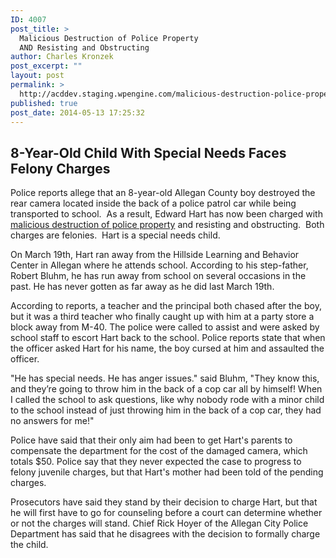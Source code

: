 ```yaml
---
ID: 4007
post_title: >
  Malicious Destruction of Police Property
  AND Resisting and Obstructing
author: Charles Kronzek
post_excerpt: ""
layout: post
permalink: >
  http://acddev.staging.wpengine.com/malicious-destruction-police-property-resisting-obstructing.html
published: true
post_date: 2014-05-13 17:25:32
---
```

<h2>8-Year-Old Child With Special Needs Faces Felony Charges</h2>
Police reports allege that an 8-year-old Allegan County boy destroyed the rear camera located inside the back of a police patrol car while being transported to school.  As a result, Edward Hart has now been charged with <a href="http://acddev.staging.wpengine.com/michigan-malicious-destruction-property-lawyers-malicious-destruction-lawyers.html" target="_blank">malicious destruction of police property</a> and resisting and obstructing.  Both charges are felonies.  Hart is a special needs child.

On March 19th, Hart ran away from the Hillside Learning and Behavior Center in Allegan where he attends school. According to his step-father, Robert Bluhm, he has run away from school on several occasions in the past. He has never gotten as far away as he did last March 19th.

According to reports, a teacher and the principal both chased after the boy, but it was a third teacher who finally caught up with him at a party store a block away from M-40. The police were called to assist and were asked by school staff to escort Hart back to the school. Police reports state that when the officer asked Hart for his name, the boy cursed at him and assaulted the officer.

"He has special needs. He has anger issues." said Bluhm, "They know this, and they’re going to throw him in the back of a cop car all by himself! When I called the school to ask questions, like why nobody rode with a minor child to the school instead of just throwing him in the back of a cop car, they had no answers for me!"

Police have said that their only aim had been to get Hart's parents to compensate the department for the cost of the damaged camera, which totals $50. Police say that they never expected the case to progress to felony juvenile charges, but that Hart's mother had been told of the pending charges.

Prosecutors have said they stand by their decision to charge Hart, but that he will first have to go for counseling before a court can determine whether or not the charges will stand. Chief Rick Hoyer of the Allegan City Police Department has said that he disagrees with the decision to formally charge the child.

&nbsp;